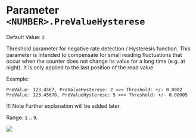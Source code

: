 # Parameter `<NUMBER>.PreValueHysterese`
Default Value: `2`

Threshold parameter for negative rate detection / Hysteresis function.
This parameter is intended to compensate for small reading fluctuations that occur when the counter does not change its value for a long time (e.g. at night).
It is only applied to the last position of the read value.

Example:

    PreValue: 123.4567, PreValueHysterese: 2 >>> Threshold: +/- 0.0002
    PreValue: 123.45678, PreValueHysterese: 5 >>> Threshold: +/- 0.00005

!!! Note
    Further explanation will be added later.

Range: `1` .. `9`.

![](img/PreValueHysterese.png)
